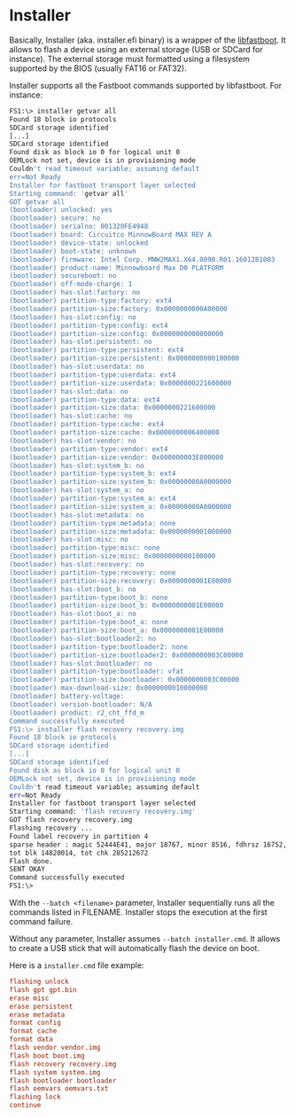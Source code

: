 Installer
=========

Basically, Installer (aka. installer.efi binary) is a wrapper of the
[libfastboot](./fastboot.md).  It allows to flash a device using an
external storage (USB or SDCard for instance).  The external storage
must formatted using a filesystem supported by the BIOS (usually FAT16
or FAT32).

Installer supports all the Fastboot commands supported by
libfastboot.  For instance:

```bash
FS1:\> installer getvar all
Found 18 block io protocols
SDCard storage identified
[...]
SDCard storage identified
Found disk as block io 0 for logical unit 0
OEMLock not set, device is in provisioning mode
Couldn't read timeout variable; assuming default
err=Not Ready
Installer for fastboot transport layer selected
Starting command: 'getvar all'
GOT getvar all
(bootloader) unlocked: yes
(bootloader) secure: no
(bootloader) serialno: 001320FE4948
(bootloader) board: Circuitco MinnowBoard MAX REV A
(bootloader) device-state: unlocked
(bootloader) boot-state: unknown
(bootloader) firmware: Intel Corp. MNW2MAX1.X64.0090.R01.1601281003
(bootloader) product-name: Minnowboard Max D0 PLATFORM
(bootloader) secureboot: no
(bootloader) off-mode-charge: 1
(bootloader) has-slot:factory: no
(bootloader) partition-type:factory: ext4
(bootloader) partition-size:factory: 0x0000000000A00000
(bootloader) has-slot:config: no
(bootloader) partition-type:config: ext4
(bootloader) partition-size:config: 0x0000000000800000
(bootloader) has-slot:persistent: no
(bootloader) partition-type:persistent: ext4
(bootloader) partition-size:persistent: 0x0000000000100000
(bootloader) has-slot:userdata: no
(bootloader) partition-type:userdata: ext4
(bootloader) partition-size:userdata: 0x0000000221600000
(bootloader) has-slot:data: no
(bootloader) partition-type:data: ext4
(bootloader) partition-size:data: 0x0000000221600000
(bootloader) has-slot:cache: no
(bootloader) partition-type:cache: ext4
(bootloader) partition-size:cache: 0x0000000006400000
(bootloader) has-slot:vendor: no
(bootloader) partition-type:vendor: ext4
(bootloader) partition-size:vendor: 0x000000003E800000
(bootloader) has-slot:system_b: no
(bootloader) partition-type:system_b: ext4
(bootloader) partition-size:system_b: 0x00000000A0000000
(bootloader) has-slot:system_a: no
(bootloader) partition-type:system_a: ext4
(bootloader) partition-size:system_a: 0x00000000A0000000
(bootloader) has-slot:metadata: no
(bootloader) partition-type:metadata: none
(bootloader) partition-size:metadata: 0x0000000001000000
(bootloader) has-slot:misc: no
(bootloader) partition-type:misc: none
(bootloader) partition-size:misc: 0x0000000000100000
(bootloader) has-slot:recovery: no
(bootloader) partition-type:recovery: none
(bootloader) partition-size:recovery: 0x0000000001E00000
(bootloader) has-slot:boot_b: no
(bootloader) partition-type:boot_b: none
(bootloader) partition-size:boot_b: 0x0000000001E00000
(bootloader) has-slot:boot_a: no
(bootloader) partition-type:boot_a: none
(bootloader) partition-size:boot_a: 0x0000000001E00000
(bootloader) has-slot:bootloader2: no
(bootloader) partition-type:bootloader2: none
(bootloader) partition-size:bootloader2: 0x0000000003C00000
(bootloader) has-slot:bootloader: no
(bootloader) partition-type:bootloader: vfat
(bootloader) partition-size:bootloader: 0x0000000003C00000
(bootloader) max-download-size: 0x0000000010000000
(bootloader) battery-voltage:
(bootloader) version-bootloader: N/A
(bootloader) product: r2_cht_ffd_m
Command successfully executed
FS1:\> installer flash recovery recovery.img
Found 18 block io protocols
SDCard storage identified
[...]
SDCard storage identified
Found disk as block io 0 for logical unit 0
OEMLock not set, device is in provisioning mode
Couldn't read timeout variable; assuming default
err=Not Ready
Installer for fastboot transport layer selected
Starting command: 'flash recovery recovery.img'
GOT flash recovery recovery.img
Flashing recovery ...
Found label recovery in partition 4
sparse header : magic 52444E41, major 18767, minor 8516, fdhrsz 16752, chdrsz 140, bz 268468224
tot blk 14820014, tot chk 285212672
Flash done.
SENT OKAY
Command successfully executed
FS1:\>
```

With the `--batch <filename>` parameter, Installer sequentially runs
all the commands listed in FILENAME.  Installer stops the execution at
the first command failure.

Without any parameter, Installer assumes `--batch installer.cmd`.  It
allows to create a USB stick that will automatically flash the device
on boot.

Here is a `installer.cmd` file example:
```conf
flashing unlock
flash gpt gpt.bin
erase misc
erase persistent
erase metadata
format config
format cache
format data
flash vendor vendor.img
flash boot boot.img
flash recovery recovery.img
flash system system.img
flash bootloader bootloader
flash oemvars oemvars.txt
flashing lock
continue
```
